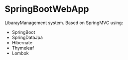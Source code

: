 # SpringBootWebApp
LibarayManagement system. Based on SpringMVC using:
  - SpringBoot
  - SpringDataJpa
  - Hibernate
  - Thymeleaf
  - Lombok
